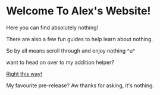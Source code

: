 # Welcome To Alex's Website!

Here you can find absolutely nothing!

There are also a few fun guides to help learn about nothing.

So by all means scroll through and enjoy nothing ^u^

want to head on over to my addition helper?

[Right this way!](https://allypallyuk.github.io/website-testing/testInput)



























My favourite pre-release? Aw thanks for asking, it's nothing.

